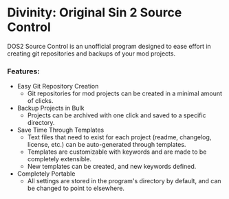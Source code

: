 Divinity: Original Sin 2 Source Control
=======

DOS2 Source Control is an unofficial program designed to ease effort in creating git repositories and backups of your mod projects.

### Features:
* Easy Git Repository Creation
	* Git repositories for mod projects can be created in a minimal amount of clicks.
* Backup Projects in Bulk
	* Projects can be archived with one click and saved to a specific directory.
* Save Time Through Templates
	* Text files that need to exist for each project (readme, changelog, license, etc.) can be auto-generated through templates.
	* Templates are customizable with keywords and are made to be completely extensible.
	* New templates can be created, and new keywords defined.
* Completely Portable
	* All settings are stored in the program's directory by default, and can be changed to point to elsewhere.
